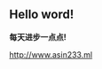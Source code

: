 <h2>Hello word!</h2>
<p><b>每天进步一点点!</b></p>
<a href="http://www.asin233.ml">http://www.asin233.ml</a>
